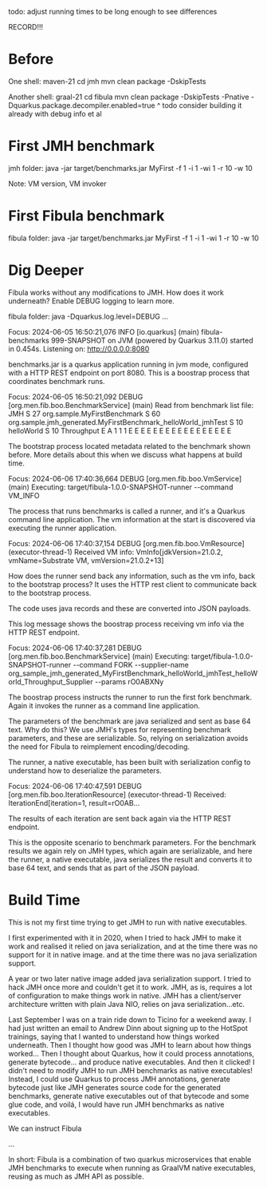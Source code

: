 todo: adjust running times to be long enough to see differences

RECORD!!!

# Before

One shell:
maven-21
cd jmh
mvn clean package -DskipTests

Another shell:
graal-21
cd fibula
mvn clean package -DskipTests -Pnative -Dquarkus.package.decompiler.enabled=true
^ todo consider building it already with debug info et al

# First JMH benchmark

jmh folder:
java -jar target/benchmarks.jar MyFirst -f 1 -i 1 -wi 1 -r 10 -w 10

Note: VM version, VM invoker

# First Fibula benchmark

fibula folder:
java -jar target/benchmarks.jar MyFirst -f 1 -i 1 -wi 1 -r 10 -w 10

# Dig Deeper

Fibula works without any modifications to JMH.
How does it work underneath?
Enable DEBUG logging to learn more.

fibula folder:
java -Dquarkus.log.level=DEBUG ...

Focus:
2024-06-05 16:50:21,076 INFO  [io.quarkus] (main) fibula-benchmarks 999-SNAPSHOT on JVM (powered by Quarkus 3.11.0) started in 0.454s. Listening on: http://0.0.0.0:8080

benchmarks.jar is a quarkus application running in jvm mode,
configured with a HTTP REST endpoint on port 8080.
This is a boostrap process that coordinates benchmark runs.

Focus:
2024-06-05 16:50:21,092 DEBUG [org.men.fib.boo.BenchmarkService] (main) Read from benchmark list file:
JMH S 27 org.sample.MyFirstBenchmark S 60 org.sample.jmh_generated.MyFirstBenchmark_helloWorld_jmhTest S 10 helloWorld S 10 Throughput E A 1 1 1 E E E E E E E E E E E E E E E E E

The bootstrap process located metadata related to the benchmark shown before.
More details about this when we discuss what happens at build time.

Focus:
2024-06-06 17:40:36,664 DEBUG [org.men.fib.boo.VmService] (main) Executing: target/fibula-1.0.0-SNAPSHOT-runner --command VM_INFO

The process that runs benchmarks is called a runner,
and it's a Quarkus command line application.
The vm information at the start is discovered via executing the runner application.

Focus:
2024-06-06 17:40:37,154 DEBUG [org.men.fib.boo.VmResource] (executor-thread-1) Received VM info: VmInfo[jdkVersion=21.0.2, vmName=Substrate VM, vmVersion=21.0.2+13]

How does the runner send back any information,
such as the vm info,
back to the bootstrap process?
It uses the HTTP rest client to communicate back to the bootstrap process.

The code uses java records and these are converted into JSON payloads. 

This log message shows the boostrap process receiving vm info via the HTTP REST endpoint.

Focus:
2024-06-06 17:40:37,281 DEBUG [org.men.fib.boo.BenchmarkService] (main) Executing: target/fibula-1.0.0-SNAPSHOT-runner --command FORK --supplier-name org_sample_jmh_generated_MyFirstBenchmark_helloWorld_jmhTest_helloWorld_Throughput_Supplier --params rO0ABXNy

The boostrap process instructs the runner to run the first fork benchmark.
Again it invokes the runner as a command line application.

The parameters of the benchmark are java serialized and sent as base 64 text.
Why do this?
We use JMH's types for representing benchmark parameters,
and these are serializable.
So, relying on serialization avoids the need for Fibula to reimplement encoding/decoding.

The runner, a native executable,
has been built with serialization config to understand how to deserialize the parameters.

Focus:
2024-06-06 17:40:47,591 DEBUG [org.men.fib.boo.IterationResource] (executor-thread-1) Received: IterationEnd[iteration=1, result=rO0AB...

The results of each iteration are sent back again via the HTTP REST endpoint.

This is the opposite scenario to benchmark parameters.
For the benchmark results we again rely on JMH types, which again are serializable,
and here the runner, a native executable,
java serializes the result and converts it to base 64 text,
and sends that as part of the JSON payload.

# Build Time

This is not my first time trying to get JMH to run with native executables.

I first experimented with it in 2020,
when I tried to hack JMH to make it work
and realised it relied on java serialization,
and at the time there was no support for it in native image.
and at the time there was no java serialization support.

A year or two later native image added java serialization support.
I tried to hack JMH once more and couldn't get it to work.
JMH, as is, requires a lot of configuration to make things work in native.
JMH has a client/server architecture written with plain Java NIO,
  relies on java serialization...etc.

Last September I was on a train ride down to Ticino for a weekend away.
I had just written an email to Andrew Dinn about signing up to the HotSpot trainings,
saying that I wanted to understand how things worked underneath.
Then I thought how good was JMH to learn about how things worked...
Then I thought about Quarkus, how it could process annotations, generate bytecode... and produce native executables.
And then it clicked!
I didn't need to modify JMH to run JMH benchmarks as native executables!
Instead, I could use Quarkus to process JMH annotations,
generate bytecode just like JMH generates source code for the generated benchmarks,
generate native executables out of that bytecode and some glue code,
and voilá, I would have run JMH benchmarks as native executables.

We can instruct Fibula 


...

In short:
Fibula is a combination of two quarkus microservices that enable JMH benchmarks to execute when running as GraalVM native executables,
reusing as much as JMH API as possible.
